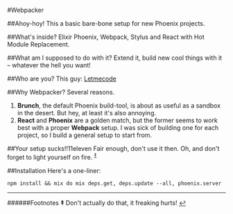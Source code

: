 #Webpacker

##Ahoy-hoy!
This a basic bare-bone setup for new Phoenix projects.

##What's inside?
Elixir Phoenix, Webpack, Stylus and React with Hot Module Replacement.

##What am I supposed to do with it?
Extend it, build new cool things with it – whatever the hell you want!

##Who are you?
This guy: [Letmecode](https://twitter.com/designingcode)

##Why Webpacker?
Several reasons.
1. **Brunch**, the default Phoenix build-tool, is about as useful as a sandbox in the desert. But hey, at least it's also annoying.
2. **React** and **Phoenix** are a golden match, but the former seems to work best with a proper **Webpack** setup. I was sick of building one for each project, so I build a general setup to start from.

##Your setup sucks!!11eleven
Fair enough, don't use it then. Oh, and don't forget to light yourself on fire. <sup id="a1">[‡](#f1)</sup>

##Installation
Here's a one-liner:
```
npm install && mix do mix deps.get, deps.update --all, phoenix.server
```

----

######Footnotes
<b id="f1">‡</b> Don't actually do that, it freaking hurts! [↩](#a1)